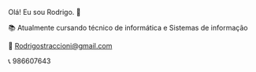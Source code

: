 Olá! Eu sou Rodrigo. 👋

📚 Atualmente cursando técnico de informática e Sistemas de informação

📨 Rodrigostraccioni@gmail.com

📞 986607643
